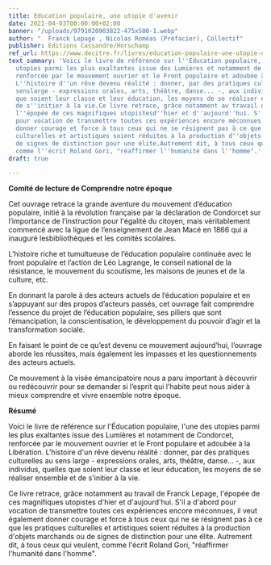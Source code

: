 ```yaml
---
title: Education populaire, une utopie d'avenir
date: 2021-04-03T00:00:00+02:00
banner: "/uploads/9791020903822-475x500-1.webp"
author: "  Franck Lepage , Nicolas Roméas (Préfacier), Collectif"
publisher: Editions Cassandre/Horschamp
ref_url: https://www.decitre.fr/livres/education-populaire-une-utopie-d-avenir-9791020903822.html
text_summary: 'Voici le livre de référence sur l''Éducation populaire, l''une des
  utopies parmi les plus exaltantes issue des Lumières et notamment de Condorcet,
  renforcée par le mouvement ouvrier et le Front populaire et adoubée à la Libération.
  L''histoire d''un rêve devenu réalité : donner, par des pratiques culturelles au
  senslarge - expressions orales, arts, théâtre, danse... -, aux individus, quelles
  que soient leur classe et leur éducation, les moyens de se réaliser ensemble et
  de s''initier à la vie.Ce livre retrace, grâce notamment au travail de Franck Lepage,
  l''épopée de ces magnifiques utopistesd''hier et d''aujourd''hui. S''il a d''abord
  pour vocation de transmettre toutes ces expériences encore méconnues, il veut également
  donner courage et force à tous ceux qui ne se résignent pas à ce que les pratiques
  culturelles et artistiques soient réduites à la production d''objets marchands ou
  de signes de distinction pour une élite.Autrement dit, à tous ceux qui veulent,
  comme l''écrit Roland Gori, "réaffirmer l''humanité dans l''homme".'
draft: true

---
```

**Comité de lecture de Comprendre notre époque**

Cet ouvrage retrace la grande aventure du mouvement d’éducation populaire, initié à la révolution française par la déclaration de Condorcet sur l’importance de l’instruction pour l'​égalité du citoyen, mais véritablement commencé avec la ligue de l’enseignement de Jean Macé en 1866 qui a inauguré le​s​bibliothèques et les comités scolaires.

L’histoire riche et tumultueuse de l’éducation populaire continuée avec le front populaire et l’action de Léo Lagrange, le conseil national de la résistance, le mouvement du scoutisme, les maisons de jeunes et de la​ ​culture, etc.

En donnant la parole à des acteurs actuels de l’éducation populaire et en s’appuyant sur des propos d’acteurs passés, cet ouvrage fait comprendre l’essence du projet de l’éducation populaire, ses piliers que sont l’émancipation, la conscientisation, le développement du pouvoir d’agir et la transformation sociale.

En faisant le point de ce qu’est devenu ce mouvement aujourd’hui, l’ouvrage aborde les réussites, mais également les impasses et les questionnements des acteurs actuels.

Ce mouvement à la visée émancipatoire nous a paru important à découvrir ou redécouvrir pour se demander si l’esprit qui l’habite peut nous aider à mieux comprendre et vivre ensemble notre époque.

**Résumé**

Voici le livre de référence sur l'Éducation populaire, l'une des utopies parmi les plus exaltantes issue des Lumières et notamment de Condorcet, renforcée par le mouvement ouvrier et le Front populaire et adoubée à la Libération. L'histoire d'un rêve devenu réalité : donner, par des pratiques culturelles au sens large - expressions orales, arts, théâtre, danse... -, aux individus, quelles que soient leur classe et leur éducation, les moyens de se réaliser ensemble et de s'initier à la vie.

Ce livre retrace, grâce notamment au travail de Franck Lepage, l'épopée de ces magnifiques utopistes d'hier et d'aujourd'hui. S'il a d'abord pour vocation de transmettre toutes ces expériences encore méconnues, il veut également donner courage et force à tous ceux qui ne se résignent pas à ce que les pratiques culturelles et artistiques soient réduites à la production d'objets marchands ou de signes de distinction pour une élite. Autrement dit, à tous ceux qui veulent, comme l'écrit Roland Gori, "réaffirmer l'humanité dans l'homme".